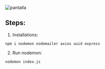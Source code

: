 ![pantalla](https://user-images.githubusercontent.com/68760595/134561324-eb9273fa-4444-4790-88d7-2944a96d2731.png)


## Steps:

1. Installations:

```
npm i nodemon nodemailer axios uuid express

```

2. Run nodemon:
```
nodemon index.js

```
